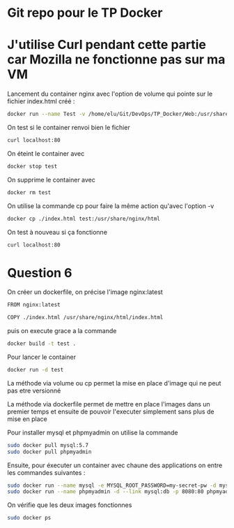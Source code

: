 # Git repo pour le TP Docker

# J'utilise Curl pendant cette partie car Mozilla ne fonctionne pas sur ma VM

Lancement du container nginx avec l'option de volume qui pointe sur le fichier index.html créé :

```bash
docker run --name Test -v /home/elu/Git/DevOps/TP_Docker/Web:/usr/share/nginx/html -d -p 80:80 nginx
```

On test si le container renvoi bien le fichier

```bash
curl localhost:80
```

On éteint le container avec

```bash
docker stop test
```

On supprime le container avec

```bash
docker rm test
```

On utilise la commande cp pour faire la même action qu'avec l'option -v

```bash
docker cp ./index.html test:/usr/share/nginx/html
```

On test à nouveau si ça fonctionne 

```bash
curl localhost:80
```

# Question 6

On créer un dockerfile, on précise l'image nginx:latest

```bash
FROM nginx:latest

COPY ./index.html /usr/share/nginx/html/index.html
```

puis on execute grace a la commande

```bash
docker build -t test .
```

Pour lancer le container

```bash
docker run -d test
```

La méthode via volume ou cp permet la mise en place d'image qui ne peut pas etre versionné

La méthode via dockerfile permet de mettre en place l'images dans un premier temps et ensuite de pouvoir l'executer simplement sans plus de mise en place

Pour installer mysql et phpmyadmin on utilise la commande 

```bash
sudo docker pull mysql:5.7
sudo docker pull phpmyadmin
```

Ensuite, pour éxecuter un container avec chaune des applications on entre les commandes suivantes :

```bash
sudo docker run --name mysql -e MYSQL_ROOT_PASSWORD=my-secret-pw -d mysql:tag
sudo docker run --name phpmyadmin -d --link mysql:db -p 8080:80 phpmyadmin
```

On vérifie que les deux images fonctionnes 

```bash
sudo docker ps
```
